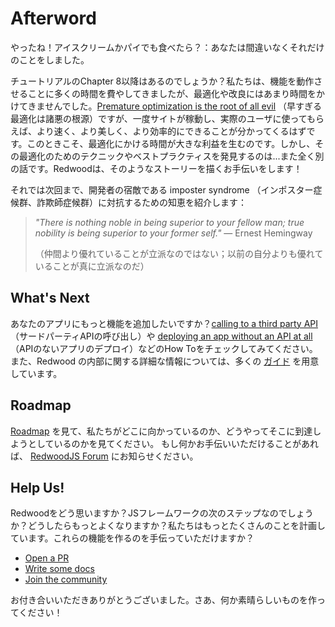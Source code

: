 
# Afterword

<!--
You made it! Get yourself some ice cream or a slice of pie: you definitely deserve it.
-->

やったね！アイスクリームかパイでも食べたら？：あなたは間違いなくそれだけのことをしました。

<!--
Will there be a chapters 8+ of the tutorial? We've spent a lot of time getting our features working but not much time with optimization and polish. [Premature optimization is the root of all evil](http://wiki.c2.com/?PrematureOptimization), but once your site is live and you've got real users on it you'll get a sense of what could be faster, prettier or more efficient. That's when time spent optimizing can pay huge dividends. But, discovering the techniques and best practices for those optimizations...that's a whole different story. The kind of story that Redwood loves to help you write!
-->

チュートリアルのChapter 8以降はあるのでしょうか？私たちは、機能を動作させることに多くの時間を費やしてきましたが、最適化や改良にはあまり時間をかけてきませんでした。[Premature optimization is the root of all evil](http://wiki.c2.com/?PrematureOptimization) （早すぎる最適化は諸悪の根源）ですが、一度サイトが稼動し、実際のユーザに使ってもらえば、より速く、より美しく、より効率的にできることが分かってくるはずです。このときこそ、最適化にかける時間が大きな利益を生むのです。しかし、その最適化のためのテクニックやベストプラクティスを発見するのは...また全く別の話です。Redwoodは、そのようなストーリーを描くお手伝いをします！

<!--
So until next time, a bit of wisdom to help combat that next bout of every developer's nemesis, imposter syndrome:
-->

それでは次回まで、開発者の宿敵である imposter syndrome （インポスター症候群、詐欺師症候群）に対抗するための知恵を紹介します：

> _"There is nothing noble in being superior to your fellow man; true nobility is being superior to your former self."_ — Ernest Hemingway
>
> （仲間より優れていることが立派なのではない；以前の自分よりも優れていることが真に立派なのだ）

## What's Next

<!--
Want to add some more features to your app? Check out some of our how to's like [calling to a third party API](../how-to/using-a-third-party-api.md) and [deploying an app without an API at all](../how-to/disable-api-database.md). We've also got lots of [guides](https://redwoodjs.com/docs/index) for more info on Redwood's internals.
-->

あなたのアプリにもっと機能を追加したいですか？[calling to a third party API](../how-to/using-a-third-party-api.md) （サードパーティAPIの呼び出し）や [deploying an app without an API at all](../how-to/disable-api-database.md) （APIのないアプリのデプロイ）などのHow Toをチェックしてみてください。また、Redwood の内部に関する詳細な情報については、多くの [ガイド](https://redwoodjs.com/docs/index) を用意しています。

## Roadmap

<!--
Check out our [Roadmap](https://redwoodjs.com/roadmap) to see where we're headed and how we're going to get there. If you're interested in helping with anything you see, just let us know over on the [RedwoodJS Forum](https://community.redwoodjs.com/) and we'll be happy to get you set up.
-->

[Roadmap](https://redwoodjs.com/roadmap) を見て、私たちがどこに向かっているのか、どうやってそこに到達しようとしているのかを見てください。
もし何かお手伝いいただけることがあれば、 [RedwoodJS Forum](https://community.redwoodjs.com/) にお知らせください。

## Help Us!

<!--
What do you think of Redwood? Is it the Next Step for JS frameworks? What can it do better? We've got a lot more planned. Want to help us build these upcoming features?
-->

Redwoodをどう思いますか？JSフレームワークの次のステップなのでしょうか？どうしたらもっとよくなりますか？私たちはもっとたくさんのことを計画しています。これらの機能を作るのを手伝っていただけますか？

- [Open a PR](https://github.com/redwoodjs/redwood/pulls)
- [Write some docs](https://redwoodjs.com/docs/introduction)
- [Join the community](https://community.redwoodjs.com)

<!--
Thanks for following along. Now go out and build something amazing!
-->

お付き合いいただきありがとうございました。さあ、何か素晴らしいものを作ってください！
